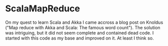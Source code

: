 ScalaMapReduce
==============

On my quest to learn Scala and Akka I came accross a blog post on Knoldus ("Map reduce with Akka and Scala: The famous word count"). The solution was intriguing, but it did not seem complete and contained dead code. I started with this code as my base and improved on it. At least I think so.
